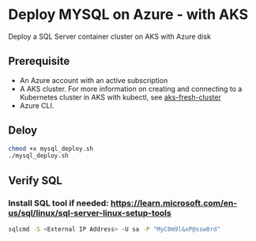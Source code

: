 # Deploy MYSQL on Azure - with AKS

Deploy a SQL Server container cluster on AKS with Azure disk

## Prerequisite

- An Azure account with an active subscription
- A AKS cluster. For more information on creating and connecting to a Kubernetes cluster in AKS with kubectl, see [aks-fresh-cluster](../aks-fresh-cluster/)
- Azure CLI.

## Deloy

```bash
chmod +x mysql_deploy.sh
./mysql_deploy.sh
```

## Verify SQL

### Install SQL tool if needed: https://learn.microsoft.com/en-us/sql/linux/sql-server-linux-setup-tools

```bash
sqlcmd -S <External IP Address> -U sa -P "MyC0m9l&xP@ssw0rd"

```
